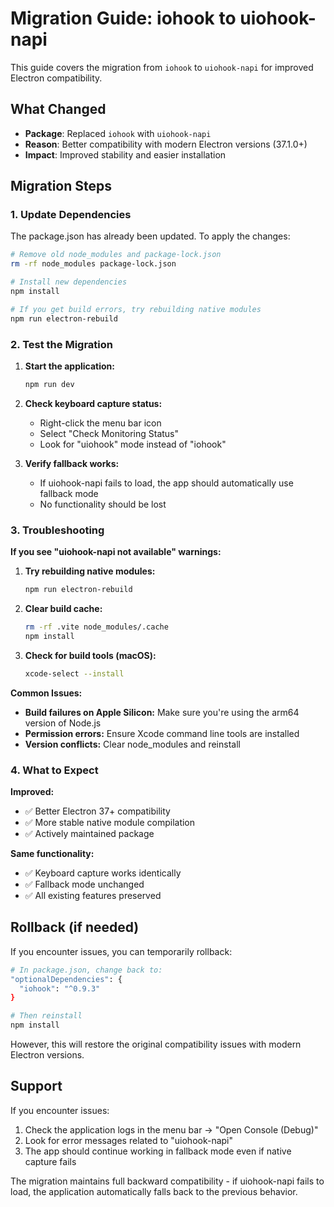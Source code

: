 # Migration Guide: iohook to uiohook-napi

This guide covers the migration from `iohook` to `uiohook-napi` for improved Electron compatibility.

## What Changed

- **Package**: Replaced `iohook` with `uiohook-napi` 
- **Reason**: Better compatibility with modern Electron versions (37.1.0+)
- **Impact**: Improved stability and easier installation

## Migration Steps

### 1. Update Dependencies

The package.json has already been updated. To apply the changes:

```bash
# Remove old node_modules and package-lock.json
rm -rf node_modules package-lock.json

# Install new dependencies
npm install

# If you get build errors, try rebuilding native modules
npm run electron-rebuild
```

### 2. Test the Migration

1. **Start the application:**
   ```bash
   npm run dev
   ```

2. **Check keyboard capture status:**
   - Right-click the menu bar icon
   - Select "Check Monitoring Status" 
   - Look for "uiohook" mode instead of "iohook"

3. **Verify fallback works:**
   - If uiohook-napi fails to load, the app should automatically use fallback mode
   - No functionality should be lost

### 3. Troubleshooting

**If you see "uiohook-napi not available" warnings:**

1. **Try rebuilding native modules:**
   ```bash
   npm run electron-rebuild
   ```

2. **Clear build cache:**
   ```bash
   rm -rf .vite node_modules/.cache
   npm install
   ```

3. **Check for build tools (macOS):**
   ```bash
   xcode-select --install
   ```

**Common Issues:**

- **Build failures on Apple Silicon:** Make sure you're using the arm64 version of Node.js
- **Permission errors:** Ensure Xcode command line tools are installed
- **Version conflicts:** Clear node_modules and reinstall

### 4. What to Expect

**Improved:**
- ✅ Better Electron 37+ compatibility
- ✅ More stable native module compilation
- ✅ Actively maintained package

**Same functionality:**
- ✅ Keyboard capture works identically
- ✅ Fallback mode unchanged
- ✅ All existing features preserved

## Rollback (if needed)

If you encounter issues, you can temporarily rollback:

```bash
# In package.json, change back to:
"optionalDependencies": {
  "iohook": "^0.9.3"
}

# Then reinstall
npm install
```

However, this will restore the original compatibility issues with modern Electron versions.

## Support

If you encounter issues:

1. Check the application logs in the menu bar → "Open Console (Debug)"
2. Look for error messages related to "uiohook-napi"
3. The app should continue working in fallback mode even if native capture fails

The migration maintains full backward compatibility - if uiohook-napi fails to load, the application automatically falls back to the previous behavior. 